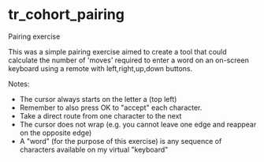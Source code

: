 # tr_cohort_pairing
Pairing exercise

This was a simple pairing exercise aimed to create a tool that could calculate the number of
'moves' required to enter a word on an on-screen keyboard using a remote with left,right,up,down 
buttons.

Notes:
- The cursor always starts on the letter a (top left)
- Remember to also press OK to "accept" each character.
- Take a direct route from one character to the next
- The cursor does not wrap (e.g. you cannot leave one edge and reappear on the opposite edge)
- A "word" (for the purpose of this exercise) is any sequence of characters available on my virtual "keyboard"